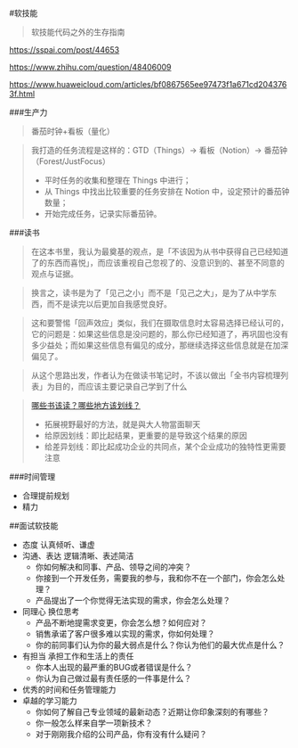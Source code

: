 #软技能
> 软技能代码之外的生存指南

https://sspai.com/post/44653

https://www.zhihu.com/question/48406009

https://www.huaweicloud.com/articles/bf0867565ee97473f1a671cd2043763f.html


###生产力
> 番茄时钟+看板（量化）

> 我打造的任务流程是这样的：GTD（Things）→ 看板（Notion）→ 番茄钟（Forest/JustFocus）
> - 平时任务的收集和整理在 Things 中进行；
> - 从 Things 中找出比较重要的任务安排在 Notion 中，设定预计的番茄钟数量；
> - 开始完成任务，记录实际番茄钟。


###读书
> 在这本书里，我认为最奠基的观点，是「不该因为从书中获得自己已经知道了的东西而喜悦」，而应该重视自己忽视了的、没意识到的、甚至不同意的观点与证据。

> 换言之，读书是为了「见己之小」而不是「见己之大」，是为了从中学东西，而不是读完以后更加自我感觉良好。

> 这和要警惕「回声效应」类似，我们在摄取信息时太容易选择已经认可的，它的问题是：如果这些信息是没问题的，那么你已经知道了，再巩固也没有多少益处；而如果这些信息有偏见的成分，那继续选择这些信息就是在加深偏见了。

> 从这个思路出发，作者认为在做读书笔记时，不该以做出「全书内容梳理列表」为目的，而应该主要记录自己学到了什么

> [哪些书该读？哪些地方该划线？](https://sspai.com/post/44427)
> - 拓展視野最好的方法，就是與大人物當面聊天
> - 给原因划线：即比起结果，更重要的是导致这个结果的原因
> - 给差异划线：即比起成功企业的共同点，某个企业成功的独特性更需要注意


###时间管理
- 合理提前规划
- 精力

##面试软技能
- 态度 认真倾听、谦虚
- 沟通、表达 逻辑清晰、表述简洁
  - 你如何解决和同事、产品、领导之间的冲突？ 
  - 你接到一个开发任务，需要我的参与，我和你不在一个部门，你会怎么处理？ 
  - 产品提出了一个你觉得无法实现的需求，你会怎么处理？
- 同理心 换位思考
  - 产品不断地提需求变更，你会怎么想？如何应对？ 
  - 销售承诺了客户很多难以实现的需求，你如何处理？ 
  - 你的前同事们认为你的最大弱点是什么？你认为他们的最大优点是什么？
- 有担当 承担工作和生活上的责任
  - 你本人出现的最严重的BUG或者错误是什么？
  - 你认为自己做过最有责任感的一件事是什么？
- 优秀的时间和任务管理能力
- 卓越的学习能力
  - 你如何了解自己专业领域的最新动态？近期让你印象深刻的有哪些？
  - 你一般怎么样来自学一项新技术？
  - 对于刚刚我介绍的公司产品，你有没有什么疑问？